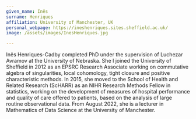 ```yaml
---
given_name: Inês
surname: Henriques
affiliation: University of Manchester, UK
personal_webpage: https://ineshenriques.sites.sheffield.ac.uk/
image: /assets/images/InesHenriques.jpg

---
```

Inês Henriques-Cadby completed PhD under the supervision of Luchezar Avramov at the University of Nebraska. She I joined the University of Sheffield in 2012 as an EPSRC Research Associate working on commutative algebra of singularities, local cohomology, tight closure and positive characteristic methods. In 2015, she moved to the School of Health and Related Research (ScHARR) as an NIHR Research Methods Fellow in statistics, working on the development of measures of hospital performance and quality of care offered to patients, based on the analysis of large routine observational data. From August 2022, she is a lecturer in Mathematics of Data Science at the University of Manchester.  
